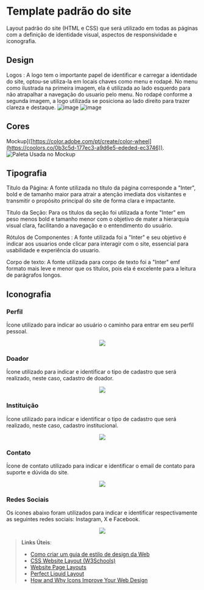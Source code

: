 # Template padrão do site

Layout padrão do site (HTML e CSS) que será utilizado em todas as páginas com a definição de identidade visual, aspectos de responsividade e iconografia.

## Design

Logos : A logo tem o importante papel de identificar e carregar a identidade do site, optou-se utiliza-la em locais chaves como menu e rodapé. No menu como ilustrada na primeira imagem, ela é utilizada ao lado esquerdo para não atrapalhar a navegação do usuario pelo menu. No rodapé conforme a segunda imagem, a logo utilizada se posiciona ao lado direito para trazer clareza e destaque. 
![image](https://github.com/user-attachments/assets/25b7333e-5449-4fd0-b8cf-d58f9c533195)
![image](https://github.com/user-attachments/assets/c7e358ee-5ab4-472f-a52d-b4010c8cc7bc)


## Cores

Mockup]([https://color.adobe.com/pt/create/color-wheel](https://coolors.co/0b3c5d-177ec3-a9d6e5-ededed-ec3746)).
![Paleta Usada no Mockup](https://github.com/user-attachments/assets/e1498bbf-9f8d-41e7-88fe-7e4cfa028312)


## Tipografia

Título da Página: A fonte utilizada no título da página corresponde a "Inter", bold e de tamanho maior para atrair a atenção imediata dos visitantes e transmitir o propósito principal do site de forma clara e impactante. 

Título da Seção: Para os títulos da seção foi utilizada a fonte "Inter"  em peso menos  bold e tamanho menor com o objetivo de mater a hierarquia visual clara, facilitando a navegação e o entendimento do usuário. 

Rótulos de Componentes : A fonte utilizada foi a "Inter" e seu objetivo é indicar aos usuarios onde clicar para interagir com o site, essencial para usabilidade e experiência do usuario.

Corpo de texto: A fonte utilizada para corpo de texto foi a "Inter" emf formato mais leve e menor que os títulos, pois ela é excelente para a leitura de parágrafos longos. 



## Iconografia

### Perfil
Ícone utilizado para indicar ao usuário o caminho para entrar em seu perfil pessoal.
<p align="center">
  <img src="https://github.com/user-attachments/assets/6d3be85b-c53b-4641-a9aa-b763b497f149">
</p>

### Doador
Ícone utilizado para indicar e identificar o tipo de cadastro que será realizado, neste caso, cadastro de doador.
<p align="center">
  <img src="https://github.com/user-attachments/assets/81cb4f2f-5a6d-4c5f-a12b-768178a23a6d">
</p>

### Instituição
Ícone utilizado para indicar e identificar o tipo de cadastro que será realizado, neste caso, cadastro institucional.
<p align="center">
  <img src="https://github.com/user-attachments/assets/874d1f25-475f-4b78-ad1d-6554ecc06086">
</p>

### Contato
Ícone de contato utilizado para indicar e identificar o email de contato para suporte e dúvida do site.
<p align="center">
  <img src="https://github.com/user-attachments/assets/a70064d1-bd1e-4df5-80ef-4c3dfc7dc804">
</p>

### Redes Sociais
Os ícones abaixo foram utilizados para indicar e identificar respectivamente as seguintes redes sociais: Instagram, X e Facebook.
<p align="center">
  <img src="https://github.com/user-attachments/assets/ab73e97c-367a-4b4e-b6a0-11aedefc5f53">
</p>



> **Links Úteis**:
>
> -  [Como criar um guia de estilo de design da Web](https://edrodrigues.com.br/blog/como-criar-um-guia-de-estilo-de-design-da-web/#)
> - [CSS Website Layout (W3Schools)](https://www.w3schools.com/css/css_website_layout.asp)
> - [Website Page Layouts](http://www.cellbiol.com/bioinformatics_web_development/chapter-3-your-first-web-page-learning-html-and-css/website-page-layouts/)
> - [Perfect Liquid Layout](https://matthewjamestaylor.com/perfect-liquid-layouts)
> - [How and Why Icons Improve Your Web Design](https://usabilla.com/blog/how-and-why-icons-improve-you-web-design/)
